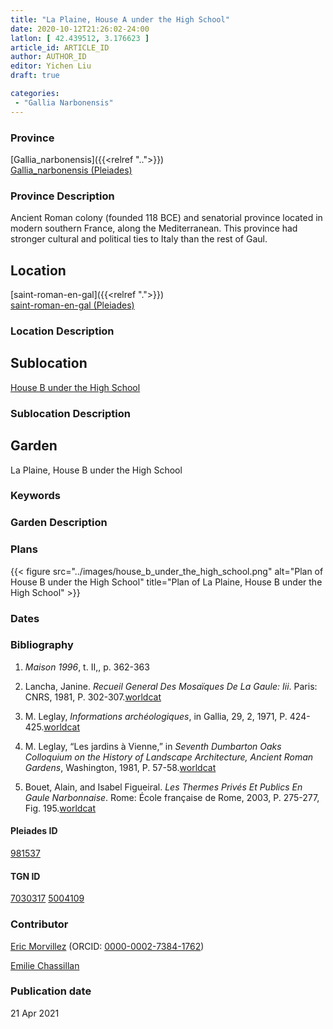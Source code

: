 ```yaml
---
title: "La Plaine, House A under the High School"
date: 2020-10-12T21:26:02-24:00
latlon: [ 42.439512, 3.176623 ]
article_id: ARTICLE_ID
author: AUTHOR_ID
editor: Yichen Liu
draft: true

categories:
 - "Gallia Narbonensis"
---
```


### Province

[Gallia_narbonensis]({{<relref "..">}}) \
[Gallia_narbonensis (Pleiades)](https://pleiades.stoa.org/places/981537)

### Province Description

Ancient Roman colony (founded 118 BCE) and senatorial province located in modern southern France, along the Mediterranean. This province had stronger cultural and political ties to Italy than the rest of Gaul.

## Location

[saint-roman-en-gal]({{<relref ".">}}) \
[saint-roman-en-gal (Pleiades)]()

### Location Description

<!--### Location Description-->

<!-- LEAVE THIS BLANK FOR NOW -->

## Sublocation

[House B under the High School](#)

### Sublocation Description



<!-- DESCRIPTION -->

## Garden


La Plaine, House B under the High School


### Keywords








### Garden Description



<!--### Maps-->

<!--
OLD WAY (DO NOT USE)
![alt_text](../../images/image_name.ext)
*CAPTION*

NEW WAY ↓↓↓↓
{{< figure src="../images/image_name.ext" alt="ALT_TEXT" title="CAPTION" >}}
-->

### Plans


{{< figure src="../images/house_b_under_the_high_school.png" alt="Plan of House B under the High School" title="Plan of La Plaine, House B under the High School" >}}


<!--### Images-->

<!--
OLD WAY (DO NOT USE)
![alt_text](../../images/image_name.ext)
*CAPTION*

NEW WAY ↓↓↓↓
{{< figure src="../images/image_name.ext" alt="ALT_TEXT" title="CAPTION" >}}
-->

### Dates



### Bibliography

1. *Maison 1996*, t. II,, p. 362-363


2. Lancha, Janine. *Recueil General Des Mosaïques De La Gaule: Iii*. Paris: CNRS, 1981, P. 302-307.[worldcat](https://www.worldcat.org/title/recueil-general-des-mosaiques-de-la-gaule-iii-province-de-narbonnaise/oclc/492310522)


3.  M. Leglay, *Informations archéologiques*, in Gallia, 29, 2, 1971, P. 424-425.[worldcat]()

4. M. Leglay, “Les jardins à Vienne,” in *Seventh Dumbarton Oaks Colloquium on the History of Landscape Architecture, Ancient Roman Gardens*, Washington, 1981, P. 57-58.[worldcat]()

5. Bouet, Alain, and Isabel Figueiral. *Les Thermes Privés Et Publics En Gaule Narbonnaise*. Rome: École française de Rome, 2003, P. 275-277, Fig. 195.[worldcat](https://www.worldcat.org/title/guide-du-site-saint-romain-en-gal/oclc/43416334)


#### Pleiades ID

[981537](https://pleiades.stoa.org/places/981537)

#### TGN ID

[7030317](http://vocab.getty.edu/page/tgn/7030317)
[5004109](http://vocab.getty.edu/page/tgn/5004109)

### Contributor

[Eric Morvillez](link) (ORCID: [0000-0002-7384-1762](https://orcid.org/0000-0002-7384-1762))

[Emilie Chassillan](link)
### Publication date


21 Apr 2021

<!--### Related articles-->

<!-- Links to other related articles. Leave blank for now -->